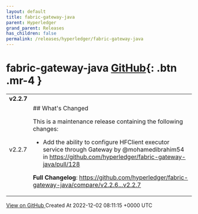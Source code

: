 ```yaml
---
layout: default
title: fabric-gateway-java
parent: Hyperledger
grand_parent: Releases
has_children: false
permalink: /releases/hyperledger/fabric-gateway-java
---
```


# fabric-gateway-java <span class="fs-3 right-align">[GitHub](https://github.com/hyperledger/fabric-gateway-java){: .btn .mr-4 }</span>


<div>
    <table>
        <tr>
            <td colspan="2">
                <b>
                    v2.2.7
                </b>
            </td>
        </tr>
        <tr>
            <td>
                <span class="chip">
                    v2.2.7
                </span>
            </td>
            <td>
                ## What's Changed

This is a maintenance release containing the following changes:

* Add the ability to configure HFClient executor service through Gateway by @mohamedibrahim54 in https://github.com/hyperledger/fabric-gateway-java/pull/128


**Full Changelog**: https://github.com/hyperledger/fabric-gateway-java/compare/v2.2.6...v2.2.7
            </td>
        </tr>
    </table>
    <a href="https://github.com/hyperledger/fabric-gateway-java/releases/tag/v2.2.7" class=".btn">
        View on GitHub
    </a>
    <span class="right-align">
        Created At 2022-12-02 08:11:15 +0000 UTC
    </span>
</div>

